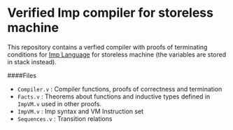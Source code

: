 # Verified Imp compiler for storeless machine

This repository contains a verfied compiler with proofs of terminating conditions for [Imp Language]() for storeless machine (the variables are stored in stack instead).

####Files

* `Compiler.v`  :   Compiler functions, proofs of correctness and termination
* `Facts.v`     :   Theorems about functions and inductive types defined in `ImpVM.v` used in other proofs.
* `ImpVM.v`     :   Imp syntax and VM Instruction set
* `Sequences.v` :   Transition relations
